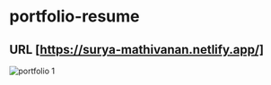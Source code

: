 # portfolio-resume

## URL [https://surya-mathivanan.netlify.app/]

![portfolio  1](https://github.com/user-attachments/assets/34d33570-162d-4fcb-8d93-b089db65acc8)

